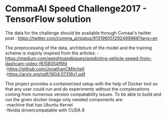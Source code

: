 # CommaAI Speed Challenge2017 - TensorFlow solution 

The data for the challenge should be available through Comaai's twitter post : https://twitter.com/comma_ai/status/913196051292499968?lang=en

The preprocessing of the data, architeture of the model and the training scheme is majorly inspired from the articles:
-https://medium.com/weightsandbiases/predicting-vehicle-speed-from-dashcam-video-f6158054f6fd        
-https://github.com/JonathanCMitchell                                         
-https://arxiv.org/pdf/1604.07316v1.pdf

This project provides a containerized setup with the help of Docker tool so that any user could run and do experiments without the complexations coming from numerous version compatability issues. To be able to build and run the given docker image only needed components are:                                             
-machine that has Ubuntu Kernel                                                                                                     
-Nvidia drivercompatable with CUDA 8

